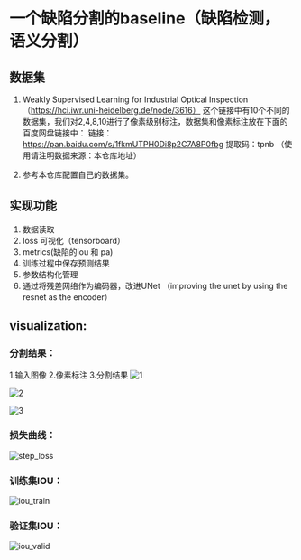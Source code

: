 # 一个缺陷分割的baseline（缺陷检测， 语义分割）

## 数据集
1. Weakly Supervised Learning for Industrial Optical Inspection（https://hci.iwr.uni-heidelberg.de/node/3616）
  这个链接中有10个不同的数据集，我们对2,4,8,10进行了像素级别标注，数据集和像素标注放在下面的百度网盘链接中：
  链接：https://pan.baidu.com/s/1fkmUTPH0Di8p2C7A8P0fbg  提取码：tpnb  （使用请注明数据来源：本仓库地址）

2. 参考本仓库配置自己的数据集。



## 实现功能
  1. 数据读取
  2.  loss 可视化（tensorboard）
  3.  metrics(缺陷的iou 和 pa)
  4.  训练过程中保存预测结果
  5.  参数结构化管理
  6. 通过将残差网络作为编码器，改进UNet （improving the unet by  using the resnet as the encoder） 
  
  
## visualization:
### 分割结果：
   1.输入图像                              2.像素标注                              3.分割结果
![1](https://github.com/Wslsdx/baseline_segment_Resunet_pytorch/blob/master/photo/Train_0576.PNG)

![2](https://github.com/Wslsdx/baseline_segment_Resunet_pytorch/blob/master/photo/Train_0588.PNG)

![3](https://github.com/Wslsdx/baseline_segment_Resunet_pytorch/blob/master/photo/Train_0609.PNG)

### 损失曲线：

![step_loss](https://github.com/Wslsdx/baseline_segment_Resunet_pytorch/blob/master/photo/step_loss.png)

### 训练集IOU：

![iou_train](https://github.com/Wslsdx/baseline_segment_Resunet_pytorch/blob/master/photo/iou_train.png)

### 验证集IOU：

![iou_valid](https://github.com/Wslsdx/baseline_segment_Resunet_pytorch/blob/master/photo/iou_valid.png)
 

 
  
